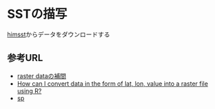 # SSTの描写

[himsst](https://ds.data.jma.go.jp/gmd/goos/data/rrtdb/jma-pro/him_sst_pac_D.html)からデータをダウンロードする


## 参考URL

- [raster dataの補間](https://mgimond.github.io/Spatial/interpolation-in-r.html)
- [How can I convert data in the form of lat, lon, value into a raster file using R?](https://gis.stackexchange.com/questions/20018/how-can-i-convert-data-in-the-form-of-lat-lon-value-into-a-raster-file-using-r)
- [sp](https://www.pu-hiroshima.ac.jp/p/ttetsuji/R/[69]sp-class.html)